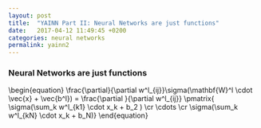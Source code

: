 ```yaml
---
layout: post
title:  "YAINN Part II: Neural Networks are just functions"
date:   2017-04-12 11:49:45 +0200
categories: neural networks
permalink: yainn2
---
```

### Neural Networks are just functions

\begin{equation}
\frac{\partial}{\partial w^l_{ij}}\sigma(\mathbf{W}^l \cdot \vec{x} + \vec{b^l}) = 
\frac{\partial }{\partial w^l_{ij}} \pmatrix{\
	\sigma(\sum_k w^l_{k1} \cdot x_k + b_2 )
	\cr \cdots \cr 
	\sigma(\sum_k w^l_{kN} \cdot x_k + b_N)}
\end{equation}

